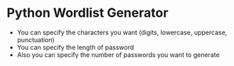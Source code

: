 # Python Wordlist Generator

- You can specify the characters you want  (digits, lowercase, uppercase, punctuation)
- You can specify the length of password
- Also you can specify the number of passwords you want to generate
